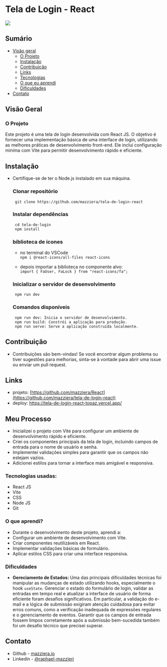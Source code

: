 # Tela de Login - React

![](./src/design/preview-desktop.jpg)

## Sumário

- [Visão geral](#visão-geral)
  - [O Projeto](#o-projeto)
  - [Instalação](#instalação)
  - [Contribuição](#contribuição)
  - [Links](#links)
  - [Tecnologias](#tecnologias-usadas)
  - [O que eu aprendi](#o-que-aprendi)
  - [Dificuldades](#dificuldades)
- [Contato](#contato)

## Visão Geral


### O Projeto

  Este projeto é uma tela de login desenvolvida com React JS. O objetivo é fornecer uma implementação básica de uma interface de login, utilizando as melhores práticas de desenvolvimento front-end. Ele inclui configuração mínima com Vite para permitir desenvolvimento rápido e eficiente.


## Instalação
 - Certifique-se de ter o Node.js instalado em sua máquina.

    ### Clonar repositório

        git clone https://github.com/mazziera/tela-de-login-react
    

    ### Instalar dependências
        cd tela-de-login
        npm install

    ### biblioteca de icones
      - no terminal do VSCode <br>
      `npm i @react-icons/all-files react-icons`

      - depois importar a biblioteca no componente alvo: <br>
      ``import { FaUser, FaLock } from "react-icons/fa";``


    ### Inicializar o servidor de desenvolvimento
        npm run dev

    ### Comandos disponíveis
        npm run dev: Inicia o servidor de desenvolvimento.
        npm run build: Constrói a aplicação para produção.
        npm run serve: Serve a aplicação construída localmente.

## Contribuição
  - Contribuições são bem-vindas! Se você encontrar algum problema ou tiver sugestões para melhorias, sinta-se à vontade para abrir uma issue ou enviar um pull request.

## Links
  - projeto: [https://github.com/mazziera/React](https://github.com/mazziera/tela-de-login-react)
  - deploy: https://tela-de-login-react-topaz.vercel.app/

## Meu Processo

  - Inicializei o projeto com Vite para configurar um ambiente de desenvolvimento rápido e eficiente.
  - Criei os componentes principais da tela de login, incluindo campos de entrada para o nome de usuário e senha.
  - Implementei validações simples para garantir que os campos não estejam vazios.
  - Adicionei estilos para tornar a interface mais amigável e responsiva.


### Tecnologias usadas:

  - React JS
  - Vite
  - CSS
  - Node JS
  - Git


### O que aprendi?

  - Durante o desenvolvimento deste projeto, aprendi a:
  - Configurar um ambiente de desenvolvimento com Vite.
  - Criar componentes reutilizáveis em React.
  - Implementar validações básicas de formulário.
  - Aplicar estilos CSS para criar uma interface responsiva.


### Dificuldades

  - <b> Gereciamento de Estados: </b> Uma das principais dificuldades técnicas foi manipular as mudanças de estado utilizando hooks, especialmente o hook `useState`. Gerenciar o estado do formulário de login, validar as entradas em tempo real e atualizar a interface de usuário de forma eficiente foram desafios significativos. Em particular, a validação do e-mail e a lógica de submissão exigiram atenção cuidadosa para evitar erros comuns, como a verificação inadequada de expressões regulares e o gerenciamento de eventos. Garantir que os campos de entrada fossem limpos corretamente após a submissão bem-sucedida também foi um desafio técnico que precisei superar.

## Contato

  - Github - [mazziera.io](https://github.com/mazziera)
  - Linkedin - [@raphael-mazzieri](https://www.linkedin.com/in/raphael-mazzieri/)
